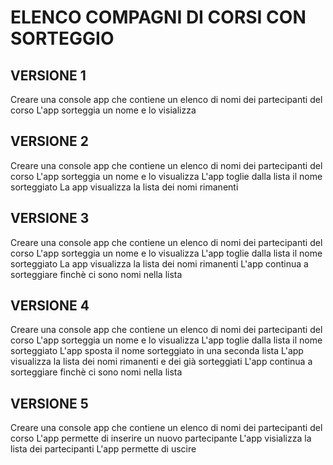 # ELENCO COMPAGNI DI CORSI CON SORTEGGIO
## VERSIONE 1

Creare una console app che contiene un elenco di nomi dei partecipanti del corso
L'app sorteggia un nome e lo visializza 

## VERSIONE 2

Creare una console app che contiene un elenco di nomi dei partecipanti del corso
L'app sorteggia un nome e lo visualizza
L'app toglie dalla lista il nome sorteggiato
La app visualizza la lista dei nomi rimanenti

## VERSIONE 3


Creare una console app che contiene un elenco di nomi dei partecipanti del corso
L'app sorteggia un nome e lo visualizza
L'app toglie dalla lista il nome sorteggiato
La app visualizza la lista dei nomi rimanenti
L'app continua a sorteggiare finchè ci sono nomi nella lista

## VERSIONE 4

Creare una console app che contiene un elenco di nomi dei partecipanti del corso
L'app sorteggia un nome e lo visualizza
L'app toglie dalla lista il nome sorteggiato
L'app sposta il nome sorteggiato in una seconda lista
L'app visualizza la lista dei nomi rimanenti e dei già sorteggiati
L'app continua a sorteggiare finchè ci sono nomi nella lista

## VERSIONE 5

Creare una console app che contiene un elenco di nomi dei partecipanti del corso
L'app permette di inserire un nuovo partecipante
L'app visializza la lista dei partecipanti
L'app permette di uscire